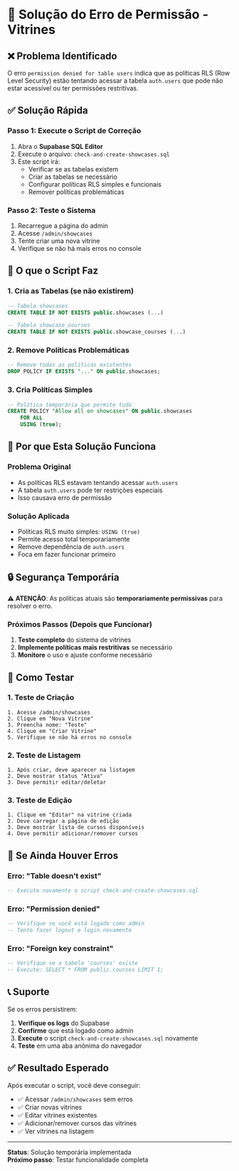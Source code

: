 # 🚨 Solução do Erro de Permissão - Vitrines

## ❌ Problema Identificado

O erro `permission denied for table users` indica que as políticas RLS (Row Level Security) estão tentando acessar a tabela `auth.users` que pode não estar acessível ou ter permissões restritivas.

## ✅ Solução Rápida

### Passo 1: Execute o Script de Correção

1. Abra o **Supabase SQL Editor**
2. Execute o arquivo: `check-and-create-showcases.sql`
3. Este script irá:
   - Verificar se as tabelas existem
   - Criar as tabelas se necessário
   - Configurar políticas RLS simples e funcionais
   - Remover políticas problemáticas

### Passo 2: Teste o Sistema

1. Recarregue a página do admin
2. Acesse `/admin/showcases`
3. Tente criar uma nova vitrine
4. Verifique se não há mais erros no console

## 🔧 O que o Script Faz

### 1. Cria as Tabelas (se não existirem)
```sql
-- Tabela showcases
CREATE TABLE IF NOT EXISTS public.showcases (...)

-- Tabela showcase_courses  
CREATE TABLE IF NOT EXISTS public.showcase_courses (...)
```

### 2. Remove Políticas Problemáticas
```sql
-- Remove todas as políticas existentes
DROP POLICY IF EXISTS "..." ON public.showcases;
```

### 3. Cria Políticas Simples
```sql
-- Política temporária que permite tudo
CREATE POLICY "Allow all on showcases" ON public.showcases
    FOR ALL
    USING (true);
```

## 🎯 Por que Esta Solução Funciona

### Problema Original
- As políticas RLS estavam tentando acessar `auth.users`
- A tabela `auth.users` pode ter restrições especiais
- Isso causava erro de permissão

### Solução Aplicada
- Políticas RLS muito simples: `USING (true)`
- Permite acesso total temporariamente
- Remove dependência de `auth.users`
- Foca em fazer funcionar primeiro

## 🔒 Segurança Temporária

⚠️ **ATENÇÃO**: As políticas atuais são **temporariamente permissivas** para resolver o erro.

### Próximos Passos (Depois que Funcionar)
1. **Teste completo** do sistema de vitrines
2. **Implemente políticas mais restritivas** se necessário
3. **Monitore** o uso e ajuste conforme necessário

## 🧪 Como Testar

### 1. Teste de Criação
```
1. Acesse /admin/showcases
2. Clique em "Nova Vitrine"
3. Preencha nome: "Teste"
4. Clique em "Criar Vitrine"
5. Verifique se não há erros no console
```

### 2. Teste de Listagem
```
1. Após criar, deve aparecer na listagem
2. Deve mostrar status "Ativa"
3. Deve permitir editar/deletar
```

### 3. Teste de Edição
```
1. Clique em "Editar" na vitrine criada
2. Deve carregar a página de edição
3. Deve mostrar lista de cursos disponíveis
4. Deve permitir adicionar/remover cursos
```

## 🐛 Se Ainda Houver Erros

### Erro: "Table doesn't exist"
```sql
-- Execute novamente o script check-and-create-showcases.sql
```

### Erro: "Permission denied"
```sql
-- Verifique se você está logado como admin
-- Tente fazer logout e login novamente
```

### Erro: "Foreign key constraint"
```sql
-- Verifique se a tabela 'courses' existe
-- Execute: SELECT * FROM public.courses LIMIT 1;
```

## 📞 Suporte

Se os erros persistirem:

1. **Verifique os logs** do Supabase
2. **Confirme** que está logado como admin
3. **Execute** o script `check-and-create-showcases.sql` novamente
4. **Teste** em uma aba anônima do navegador

## ✅ Resultado Esperado

Após executar o script, você deve conseguir:

- ✅ Acessar `/admin/showcases` sem erros
- ✅ Criar novas vitrines
- ✅ Editar vitrines existentes
- ✅ Adicionar/remover cursos das vitrines
- ✅ Ver vitrines na listagem

---

**Status**: Solução temporária implementada  
**Próximo passo**: Testar funcionalidade completa
